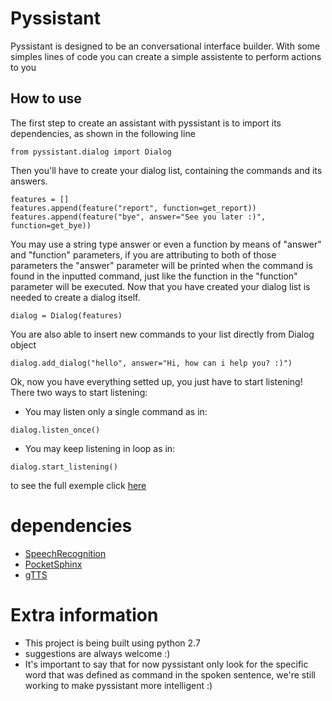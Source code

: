 # Pyssistant

Pyssistant is designed to be an conversational interface builder. With some simples lines of code you can create a simple assistente to perform actions to you

## How to use

The first step to create an assistant with pyssistant is to import its dependencies, as shown in the following line

```
from pyssistant.dialog import Dialog
```

Then you'll have to create your dialog list, containing the commands and its answers.

```
features = []
features.append(feature("report", function=get_report))
features.append(feature("bye", answer="See you later :)", function=get_bye))
```

You may use a string type answer or even a function by means of "answer" and "function" parameters, if you are attributing to both of those parameters the "answer" parameter will be printed when the command is found in the inputted command, just like the function in the "function" parameter will be executed. Now that you have created your dialog list is needed to create a dialog itself.

```
dialog = Dialog(features)
```

You are also able to insert new commands to your list directly from Dialog object

```
dialog.add_dialog("hello", answer="Hi, how can i help you? :)")
```

Ok, now you have everything setted up, you just have to start listening! There two ways to start listening:

* You may listen only a single command as in:

```
dialog.listen_once()
```

* You may keep listening in loop as in:

```
dialog.start_listening()
```

to see the full exemple click [here](https://github.com/Lucasfrota/pyssistant/blob/master/src/main.py)

# dependencies

* [SpeechRecognition](https://pypi.python.org/pypi/SpeechRecognition/)
* [PocketSphinx](https://github.com/cmusphinx/pocketsphinx)
* [gTTS](https://pypi.python.org/pypi/gTTS)

# Extra information

* This project is being built using python 2.7
* suggestions are always welcome :)
* It's important to say that for now pyssistant only look for the specific word that was defined as command in the spoken sentence, we're still working to make pyssistant more intelligent :)
